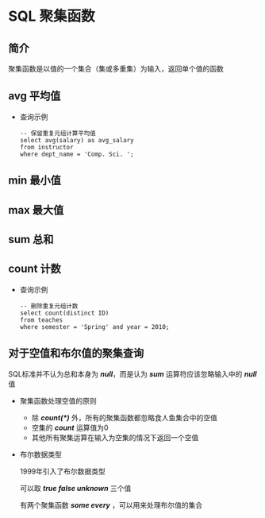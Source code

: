 # SQL 聚集函数

## 简介

聚集函数是以值的一个集合（集或多重集）为输入，返回单个值的函数

## avg 平均值

- 查询示例

  ```mysql
  -- 保留重复元组计算平均值
  select avg(salary) as avg_salary
  from instructor
  where dept_name = 'Comp. Sci. ';
  ```


## min 最小值

## max 最大值

## sum 总和

## count 计数

- 查询示例

  ```mysql
  -- 删除重复元组计数
  select count(distinct ID)
  from teaches
  where semester = 'Spring' and year = 2010;
  ```

## 对于空值和布尔值的聚集查询

SQL标准并不认为总和本身为 ***null***，而是认为 ***sum*** 运算符应该忽略输入中的 ***null*** 值

- 聚集函数处理空值的原则

  + 除 ***count(\*)*** 外，所有的聚集函数都忽略食人鱼集合中的空值
  + 空集的 ***count*** 运算值为0
  + 其他所有聚集运算在输入为空集的情况下返回一个空值

- 布尔数据类型

  1999年引入了布尔数据类型

  可以取 ***true false unknown*** 三个值

  有两个聚集函数 ***some every*** ，可以用来处理布尔值的集合

  

